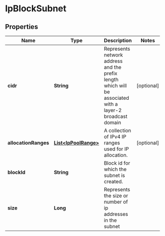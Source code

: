 # IpBlockSubnet

## Properties
Name | Type | Description | Notes
------------ | ------------- | ------------- | -------------
**cidr** | **String** | Represents network address and the prefix length which will be associated with a layer-2 broadcast domain |  [optional]
**allocationRanges** | [**List&lt;IpPoolRange&gt;**](IpPoolRange.md) | A collection of IPv4 IP ranges used for IP allocation. |  [optional]
**blockId** | **String** | Block id for which the subnet is created. | 
**size** | **Long** | Represents the size or number of ip addresses in the subnet | 
